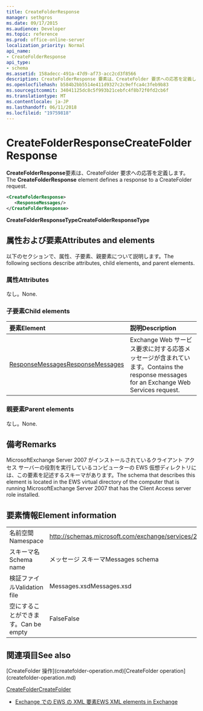 ```yaml
---
title: CreateFolderResponse
manager: sethgros
ms.date: 09/17/2015
ms.audience: Developer
ms.topic: reference
ms.prod: office-online-server
localization_priority: Normal
api_name:
- CreateFolderResponse
api_type:
- schema
ms.assetid: 158adecc-491a-47d9-af73-acc2cd3f8566
description: CreateFolderResponse 要素は、CreateFolder 要求への応答を定義します。
ms.openlocfilehash: b584b2bb5514e411d9327c2c9effca4c3feb9b83
ms.sourcegitcommit: 34041125dc8c5f993b21cebfc4f8b72f0fd2cb6f
ms.translationtype: MT
ms.contentlocale: ja-JP
ms.lasthandoff: 06/11/2018
ms.locfileid: "19759818"
---
```

# <a name="createfolderresponse"></a><span data-ttu-id="9f14f-103">CreateFolderResponse</span><span class="sxs-lookup"><span data-stu-id="9f14f-103">CreateFolderResponse</span></span>

<span data-ttu-id="9f14f-104">**CreateFolderResponse**要素は、CreateFolder 要求への応答を定義します。</span><span class="sxs-lookup"><span data-stu-id="9f14f-104">The **CreateFolderResponse** element defines a response to a CreateFolder request.</span></span> 
  
```xml
<CreateFolderResponse>
   <ResponseMessages/>
</CreateFolderResponse>
```

 <span data-ttu-id="9f14f-105">**CreateFolderResponseType**</span><span class="sxs-lookup"><span data-stu-id="9f14f-105">**CreateFolderResponseType**</span></span>
## <a name="attributes-and-elements"></a><span data-ttu-id="9f14f-106">属性および要素</span><span class="sxs-lookup"><span data-stu-id="9f14f-106">Attributes and elements</span></span>

<span data-ttu-id="9f14f-107">以下のセクションで、属性、子要素、親要素について説明します。</span><span class="sxs-lookup"><span data-stu-id="9f14f-107">The following sections describe attributes, child elements, and parent elements.</span></span>
  
### <a name="attributes"></a><span data-ttu-id="9f14f-108">属性</span><span class="sxs-lookup"><span data-stu-id="9f14f-108">Attributes</span></span>

<span data-ttu-id="9f14f-109">なし。</span><span class="sxs-lookup"><span data-stu-id="9f14f-109">None.</span></span>
  
### <a name="child-elements"></a><span data-ttu-id="9f14f-110">子要素</span><span class="sxs-lookup"><span data-stu-id="9f14f-110">Child elements</span></span>

|<span data-ttu-id="9f14f-111">**要素**</span><span class="sxs-lookup"><span data-stu-id="9f14f-111">**Element**</span></span>|<span data-ttu-id="9f14f-112">**説明**</span><span class="sxs-lookup"><span data-stu-id="9f14f-112">**Description**</span></span>|
|:-----|:-----|
|[<span data-ttu-id="9f14f-113">ResponseMessages</span><span class="sxs-lookup"><span data-stu-id="9f14f-113">ResponseMessages</span></span>](responsemessages.md) <br/> |<span data-ttu-id="9f14f-114">Exchange Web サービス要求に対する応答メッセージが含まれています。</span><span class="sxs-lookup"><span data-stu-id="9f14f-114">Contains the response messages for an Exchange Web Services request.</span></span>  <br/> |
   
### <a name="parent-elements"></a><span data-ttu-id="9f14f-115">親要素</span><span class="sxs-lookup"><span data-stu-id="9f14f-115">Parent elements</span></span>

<span data-ttu-id="9f14f-116">なし。</span><span class="sxs-lookup"><span data-stu-id="9f14f-116">None.</span></span>
  
## <a name="remarks"></a><span data-ttu-id="9f14f-117">備考</span><span class="sxs-lookup"><span data-stu-id="9f14f-117">Remarks</span></span>

<span data-ttu-id="9f14f-118">MicrosoftExchange Server 2007 がインストールされているクライアント アクセス サーバーの役割を実行しているコンピューターの EWS 仮想ディレクトリには、この要素を記述するスキーマがあります。</span><span class="sxs-lookup"><span data-stu-id="9f14f-118">The schema that describes this element is located in the EWS virtual directory of the computer that is running MicrosoftExchange Server 2007 that has the Client Access server role installed.</span></span>
  
## <a name="element-information"></a><span data-ttu-id="9f14f-119">要素情報</span><span class="sxs-lookup"><span data-stu-id="9f14f-119">Element information</span></span>

|||
|:-----|:-----|
|<span data-ttu-id="9f14f-120">名前空間</span><span class="sxs-lookup"><span data-stu-id="9f14f-120">Namespace</span></span>  <br/> |http://schemas.microsoft.com/exchange/services/2006/messages  <br/> |
|<span data-ttu-id="9f14f-121">スキーマ名</span><span class="sxs-lookup"><span data-stu-id="9f14f-121">Schema name</span></span>  <br/> |<span data-ttu-id="9f14f-122">メッセージ スキーマ</span><span class="sxs-lookup"><span data-stu-id="9f14f-122">Messages schema</span></span>  <br/> |
|<span data-ttu-id="9f14f-123">検証ファイル</span><span class="sxs-lookup"><span data-stu-id="9f14f-123">Validation file</span></span>  <br/> |<span data-ttu-id="9f14f-124">Messages.xsd</span><span class="sxs-lookup"><span data-stu-id="9f14f-124">Messages.xsd</span></span>  <br/> |
|<span data-ttu-id="9f14f-125">空にすることができます。</span><span class="sxs-lookup"><span data-stu-id="9f14f-125">Can be empty</span></span>  <br/> |<span data-ttu-id="9f14f-126">False</span><span class="sxs-lookup"><span data-stu-id="9f14f-126">False</span></span>  <br/> |
   
## <a name="see-also"></a><span data-ttu-id="9f14f-127">関連項目</span><span class="sxs-lookup"><span data-stu-id="9f14f-127">See also</span></span>



<span data-ttu-id="9f14f-128">
  [CreateFolder 操作](createfolder-operation.md)</span><span class="sxs-lookup"><span data-stu-id="9f14f-128">[CreateFolder operation](createfolder-operation.md)</span></span>
  
[<span data-ttu-id="9f14f-129">CreateFolder</span><span class="sxs-lookup"><span data-stu-id="9f14f-129">CreateFolder</span></span>](createfolder.md)


- [<span data-ttu-id="9f14f-130">Exchange での EWS の XML 要素</span><span class="sxs-lookup"><span data-stu-id="9f14f-130">EWS XML elements in Exchange</span></span>](ews-xml-elements-in-exchange.md)

